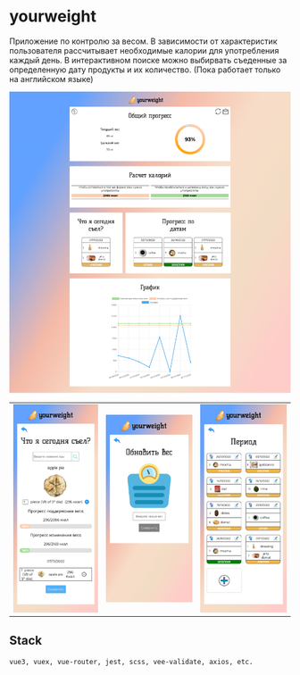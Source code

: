 # yourweight

Приложение по контролю за весом.
В зависимости от характеристик пользователя рассчитывает необходимые калории для употребления каждый день. В интерактивном поиске можно выбирвать съеденные за определенную дату продукты и их количество. (Пока работает только на английском языке)

![preview](/screenshots/fullpage.png)

<!-- <div>
 <img width="200" src="/screenshots/eated-phone.png"/>
 <img width="204.3" src="/screenshots/weight-phone.png"/>
 <img width="204.3" src="/screenshots/period-phone.png"/>

</div> -->

<div align="center">
    <table>
    <tr>
        <td><img width="200" src="/screenshots/eated-phone.png"/></td>
        <td><img width="204.3" src="/screenshots/weight-phone.png"/></td>
        <td><img width="204.3" src="/screenshots/period-phone.png"/></td>
    </tr>
    </table>
</div>

## Stack

    vue3, vuex, vue-router, jest, scss, vee-validate, axios, etc.
